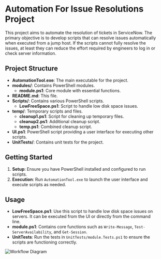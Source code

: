 # Automation For Issue Resolutions Project

This project aims to automate the resolution of tickets in ServiceNow. The primary objective is to develop scripts that can resolve issues automatically when executed from a jump host. If the scripts cannot fully resolve the issues, at least they can reduce the effort required by engineers to log in or check server information.

## Project Structure

- **AutomationTool.exe**: The main executable for the project.
- **modules/**: Contains PowerShell modules.
  - **module.ps1**: Core module with essential functions.
- **README.md**: This file.
- **Scripts/**: Contains various PowerShell scripts.
  - **LowFreeSpace.ps1**: Script to handle low disk space issues.
- **temp/**: Temporary scripts and files.
  - **cleanup1.ps1**: Script for cleaning up temporary files.
  - **cleanup2.ps1**: Additional cleanup script.
  - **temp.ps1**: Combined cleanup script.
- **UI.ps1**: PowerShell script providing a user interface for executing other scripts.
- **UnitTests/**: Contains unit tests for the project.

## Getting Started

1. **Setup**: Ensure you have PowerShell installed and configured to run scripts.
2. **Execution**: Run `AutomationTool.exe` to launch the user interface and execute scripts as needed.

## Usage 

- **LowFreeSpace.ps1**: Use this script to handle low disk space issues on servers. It can be executed from the UI or directly from the command line.
- **module.ps1**: Contains core functions such as `Write-Message`, `Test-ServerAvailability`, and `Get-Session`.
- **UnitTests**: Run the tests in `UnitTests/module.Tests.ps1` to ensure the scripts are functioning correctly.

![Workflow Diagram](Workflow.drawio.svg)